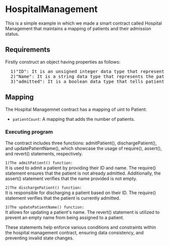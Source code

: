 # HospitalManagement
This is a simple example in which we made a  smart contract called Hospital Management that maintains a mapping of patients and their admission status.                         
## Requirements 
Firstly construct an object having properties as follows:                                                                                                                        
<pre>
  1)"ID": It is an unsigned integer data type that represents the patient id.
  2)"Name": It is a string data type that represents the patient's name.
  3)"admitted": It is a boolean data type that tells patient is admitted or not.
</pre>

## Mapping
The Hospital Managemnet contract has a mapping of uint to Patient:
   - `patientCount`: A mapping that adds the number of patients.


### Executing program

The contract includes three functions: admitPatient(), dischargePatient(), and updatePatientName(), which showcase the usage of require(), assert(), and revert() statements, respectively.

`1)The admitPatient() function:` <br>It is used to admit a patient by providing their ID and name. The require() statement ensures that the patient is not already admitted. Additionally, the assert() statement verifies that the name provided is not empty.

`2)The dischargePatient() function:`<br> It is responsible for discharging a patient based on their ID. The require() statement verifies that the patient is currently admitted.

`3)The updatePatientName() function:`<br> It allows for updating a patient's name. The revert() statement is utilized to prevent an empty name from being assigned to a patient.

These statements help enforce various conditions and constraints within the hospital management contract, ensuring data consistency, and preventing invalid state changes.

